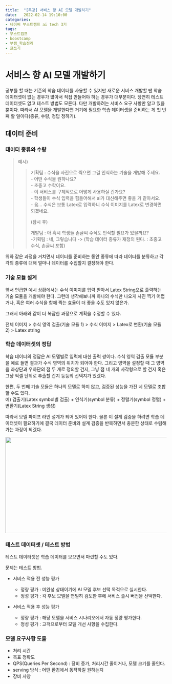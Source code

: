 ```yaml
---
title:  "[특강] 서비스 향 AI 모델 개발하기"
date:   2022-02-14 19:10:00
categories:
- 네이버 부스트캠프 ai tech 3기
tags:
- 부스트캠프
- boostcamp
- 부캠_학습정리
- 글쓰기
---
```


# 서비스 향 AI 모델 개발하기


공부를 할 때는 기존의 학습 데이터를 사용할 수 있지만 새로운 서비스 개발할 땐 학습 데이터셋이 없는 경우가 많아서 직접 만들어야 하는 경우가 대부분이다. 당연히 테스트 데이터셋도 없고 테스트 방법도 모른다.
다만 개발하려는 서비스 요구 사항만 알고 있을 뿐이다.
따라서 AI 모델을 개발한다면 거기에 필요한 학습 데이터셋을 준비하는 게 첫 번째 할 일이다(종류, 수량, 정답 정하기).

## 데이터 준비
### 데이터 종류와 수량


> 예시) 
>> 기획팀 : 수식을 사진으로 찍으면 그걸 인식하는 기술을 개발해 주세요.  
>> \- 어떤 수식을 원하나요?  
>> \- 초중고 수학이요.  
>> \- 이 서비스를 구체적으로 어떻게 사용하실 건가요?  
>> \- 학생들이 수식 입력을 힘들어해서 ai가 대신해주면 좋을 거 같아서요.  
>> \- 음... 수식은 보통 Latex로 입력하니 수식 이미지를 Latex로 변경하면 되겠네요.  
>>
>>
>>(잠시 후)
>>
>>
>>개발팀 : 아 혹시 학생들 손글씨 수식도 인식할 필요가 있을까요?  
>> \-기획팀 : 네, 그렇습니다 -> (학습 데이터 종류가 재정의 된다. : 초중고 수식, 손글씨 포함)


위와 같은 과정을 거치면서 데이터를 준비하는 동안 종류에 따라 데이터를 분류하고 각각의 종류에 대해 얼마나 데이터를 수집할지 결정해야 한다.



### 기술 모듈 설계

앞서 언급한 예시 상황에서는 수식 이미지를 입력 받아서 Latex String으로 출력하는 기술 모듈을 개발해야 한다. 그런데 생각해보니까 하나의 수식만 나오게 사진 찍기 어렵거나, 
혹은 여러 수식을 함께 찍는 효율이 더 좋을 수도 있지 않은가.

그래서 아래와 같이 더 복잡한 과정으로 계획을 수정할 수 있다.


전체 이미지 > 수식 영역 검출(기술 모듈 1) > 수식 이미지 > Latex로 변환(기술 모듈 2) > Latex string  


### 학습 데이터셋의 정답

학습 데이터의 정답은 AI 모델별로 입력에 대한 출력 쌍이다. 수식 영역 검출 모듈 부분을 예로 들면 결과가 수식 영역의 위치가 되어야 한다. 그리고 영역을 설정할 때 그 영역을 좌상단과 우하단의 
점 두 개로 정의할 건지, 그냥 점 네 개의 사각형으로 할 건지 혹은 그냥 픽셀 단위로 추출할 건지 등등의 선택지가 있겠다.  

한편, 두 번째 기술 모듈은 하나의 모델로 하지 않고, 검증된 성능을 가진 네 모델로 조합할 수도 있다.  
예) 검출기(Latex symbol별 검출) + 인식기(symbol 분류) + 정렬기(symbol 정렬) + 변환기(Latex String 생성)


따라서 모델 파이프 라인 설계가 되어 있어야 한다. 물론 이 설계 검증을 하려면 학습 데이터셋이 필요하기에 결국 데이터 준비와 설계 검증을 반복하면서 충분한 상태로 수렴해가는 과정이 되겠다.

<img src="https://i.imgur.com/Z3m4HYp.png" width="600" height="300"/>


### 테스트 데이터셋 / 테스트 방법

테스트 데이터셋은 학습 데이터를 모으면서 마련할 수도 있다.

문제는 테스트 방법.

- 서비스 적용 전 성능 평가
  - 정량 평가 : 미완성 상태이기에 AI 모델 후보 선택 목적으로 실시한다.
  - 정성 평가 : 각 후보 모델을 면밀히 검토한 후에 서비스 출시 버전을 선택한다.
  
- 서비스 적용 후 성능 평가
  - 정량 평가 : 해당 모델을 서비스 시나리오에서 자동 정량 평가한다.
  - 정성 평가 : 고객으로부터 모델 개선 사항을 수집한다.


### 모델 요구사항 도출

- 처리 시간
- 목표 정확도
- QPS(Queries Per Second) : 장비 증가, 처리시간 줄이거나, 모델 크기를 줄인다.
- serving 방식 : 어떤 환경에서 동작하길 원하는지
- 장비 사양



